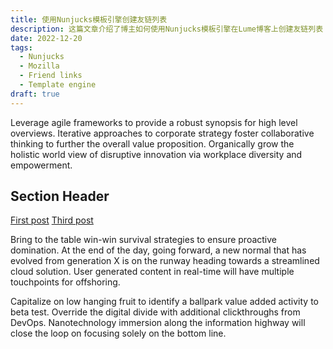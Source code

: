 ```yaml
---
title: 使用Nunjucks模板引擎创建友链列表
description: 这篇文章介绍了博主如何使用Nunjucks模板引擎在Lume博客上创建友链列表
date: 2022-12-20
tags:
  - Nunjucks
  - Mozilla
  - Friend links
  - Template engine
draft: true
---
```


Leverage agile frameworks to provide a robust synopsis for high level overviews.
Iterative approaches to corporate strategy foster collaborative thinking to
further the overall value proposition. Organically grow the holistic world view
of disruptive innovation via workplace diversity and empowerment.

## Section Header

[First post](firstpost.md) [Third post](thirdpost.md)

Bring to the table win-win survival strategies to ensure proactive domination.
At the end of the day, going forward, a new normal that has evolved from
generation X is on the runway heading towards a streamlined cloud solution. User
generated content in real-time will have multiple touchpoints for offshoring.

Capitalize on low hanging fruit to identify a ballpark value added activity to
beta test. Override the digital divide with additional clickthroughs from
DevOps. Nanotechnology immersion along the information highway will close the
loop on focusing solely on the bottom line.
